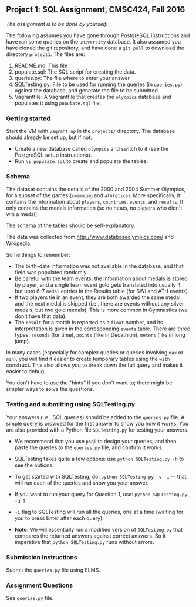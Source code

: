 ## Project 1: SQL Assignment, CMSC424, Fall 2016

*The assignment is to be done by yourself.*

The following assumes you have gone through PostgreSQL instructions and have ran some queries on the `university` database. 
It also assumed you have cloned the git repository, and have done a `git pull` to download the directory `project1`. The files are:

1. README.md: This file
1. populate.sql: The SQL script for creating the data.
1. queries.py: The file where to enter your answer
1. SQLTesting.py: File to be used for running the queries (in `queries.py`) against the database, and generate the file to be submitted.
1. Vagrantfile: A Vagrantfile that creates the `olympics` database and populates it using `populate.sql` file.

### Getting started
Start the VM with `vagrant up` in the `project1/` directory. The database should already be set up, but if not: 
- Create a new database called `olympics` and switch to it (see the PostgreSQL setup instructions).
- Run `\i populate.sql` to create and populate the tables. 

### Schema 
The dataset contains the details of the 2000 and 2004 Summer Olympics, for a subset of the games (`swimming` and `athletics`). More specifically,
it contains the information about `players`, `countries`, `events`, and `results`. It only contains the medals information
(so no heats, no players who didn't win a medal).

The schema of the tables should be self-explanatory. 

The data was collected from http://www.databaseolympics.com/ and Wikipedia.

Some things to remember: 
- The birth-date information was not available in the database, and that field was populated randomly.
- Be careful with the team events; the information about medals is stored by player, and a single team event gold gets translated into usually 4, but upto 6-7 `medal` entries in the Results table (for SWI and ATH events).
- If two players tie in an event, they are both awarded the same medal, and the next medal is skipped (i.e., there are events without any silver medals, but two gold medals). This is more common in Gymnastics (we don't have that data).
- The `result` for a match is reported as a `float` number, and its interpretation is given in the corresponding
`events` table. There are three types: `seconds` (for time), `points` (like in Decathlon), `meters` (like in long jump).


In many cases (especially for complex queries or queries involving 
`max` or `min`), you will find it easier to create temporary tables
using the `with` construct. This also allows you to break down the full
query and makes it easier to debug.

You don't have to use the "hints" if you don't want to; there might 
be simpler ways to solve the questions.

### Testing and submitting using SQLTesting.py
Your answers (i.e., SQL queries) should be added to the `queries.py` file. A simple query is provided for the first answer to show you how it works.
You are also provided with a Python file `SQLTesting.py` for testing your answers.

- We recommend that you use `psql` to design your queries, and then paste the queries to the `queries.py` file, and confirm it works.

- SQLTesting takes quite a few options: use `python SQLTesting.py -h` to see the options.

- To get started with SQLTesting, do: `python SQLTesting.py -v -i` -- that will run each of the queries and show you your answer.

- If you want to run your query for Question 1, use: `python SQLTesting.py -q 1`. 

- `-i` flag to SQLTesting will run all the queries, one at a time (waiting for you to press Enter after each query).

- **Note**: We will essentially run a modified version of `SQLTesting.py` that compares the returned answers against correct answers. So it imperative that `python SQLTesting.py` runs without errors.

### Submission Instructions
Submit the `queries.py` file using ELMS.
      
### Assignment Questions
See `queries.py` file.
